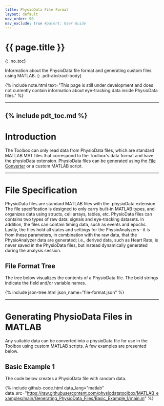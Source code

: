 ```yaml
---
title: PhysioData File Format
layout: default
nav_order: 90
nav_exclude: true #parent: User Guide
---
```


# {{ page.title }}
{: .no_toc}

Information about the PhysioData file format and generating custom files using MATLAB.
{: .pdt-abstract-body}

{% include note.html
    text="This page is still under development and does not currently contain information about eye-tracking data inside PhysioData files."
%}

---
{% include pdt_toc.md %}
---

# Introduction #
The Toolbox can only read data from PhysioData files, which are standard MATLAB MAT files that correspond to the Toolbox's data format and have the physioData extension. PhysioData files can be generated using the [File Converter](.\file-converter.md) or a custom MATLAB script.

---

# File Specification #
PhysioData files are standard MATLAB files with the .physioData extension. The file specification is designed to only carry built-in MATLAB types, and organizes data using structs, cell arrays, tables, etc. PhysioData files can contains two types of raw data: signals and eye-tracking datasets. In addition, the files can contain timing data, such as events and epochs. Lastly, the files hold all states and settings for the PhysioAnalyzers--it is from these parameters, in combination with the raw data, that the PhysioAnalyzer data are generated; i.e., derived data, such as Heart Rate, is never saved in the PhysioData files, but instead dynamically generated during the analysis session. 

## File Format Tree ##
The tree below visualizes the contents of a PhysioData file. The bold strings indicate the field and/or variable names.

{% include json-tree.html
    json_name="file-format.json"
%}

---

# Generating PhysioData Files in MATLAB #
Any suitable data can be converted into a physioData file for use in the Toolbox using custom MATLAB scripts. A few examples are presented below.

## Basic Example 1 ##
The code below creates a PhysioData file with random data.

{% include github-code.html
    data_lang="matlab"
    data_src="https://raw.githubusercontent.com/physiodatatoolbox/MATLAB_examples/main/Generating_PhysioData_Files/Basic_Example_1/main.m"
%}




